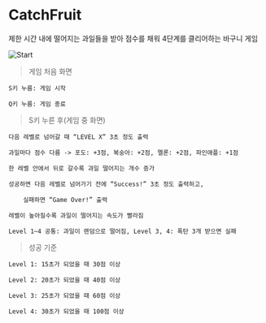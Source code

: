 # CatchFruit
제한 시간 내에 떨어지는 과일들을 받아  점수를 채워 4단계를 클리어하는 바구니 게임 

![Start](https://user-images.githubusercontent.com/59547151/107600897-70374100-6c68-11eb-88a6-7e3a9324ad2d.png)

> 게임 처음 화면

	S키 누름: 게임 시작
	
	Q키 누름: 게임 종료


> S키 누른 후(게임 중 화면)

	다음 레벨로 넘어갈 때 “LEVEL X” 3초 정도 출력
	
	과일마다 점수 다름 -> 포도: +3점, 복숭아: +2점, 멜론: +2점, 파인애플: +1점
	
	한 레벨 안에서 뒤로 갈수록 과일 떨어지는 개수 증가
	
	성공하면 다음 레벨로 넘어가기 전에 “Success!” 3초 정도 출력하고,
	
     	실패하면 “Game Over!” 출력 
	
	레벨이 높아질수록 과일이 떨어지는 속도가 빨라짐
	
	Level 1~4 공통: 과일이 랜덤으로 떨어짐, Level 3, 4: 폭탄 3개 받으면 실패


> 성공 기준

	Level 1: 15초가 되었을 때 30점 이상
	
	Level 2: 20초가 되었을 때 40점 이상
	
	Level 3: 25초가 되었을 때 60점 이상
	
	Level 4: 30초가 되었을 때 100점 이상
